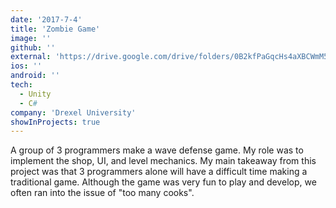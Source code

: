 ```yaml
---
date: '2017-7-4'
title: 'Zombie Game'
image: ''
github: ''
external: 'https://drive.google.com/drive/folders/0B2kfPaGqcHs4aXBCWmM5Vm1oQzQ?resourcekey=0-tJKw9DmaZq7k-0OndESqmg&usp=sharing'
ios: ''
android: ''
tech:
  - Unity
  - C#
company: 'Drexel University'
showInProjects: true
---
```


A group of 3 programmers make a wave defense game. My role was to implement the shop, UI, and level mechanics. My main takeaway from this project was that 3 programmers alone will have a difficult time making a traditional game. Although the game was very fun to play and develop, we often ran into the issue of "too many cooks".
